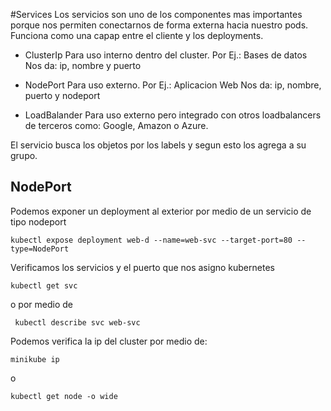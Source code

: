 #Services
Los servicios son uno de los componentes mas importantes porque nos permiten conectarnos de forma externa hacia nuestro pods. Funciona como una capap entre el cliente y los deployments.

- ClusterIp
Para uso interno dentro del cluster. Por Ej.: Bases de datos
Nos da: ip, nombre y puerto

- NodePort
Para uso externo. Por Ej.: Aplicacion Web
Nos da: ip, nombre, puerto y nodeport

- LoadBalander
Para uso externo pero integrado con otros loadbalancers de terceros como:  Google, Amazon o Azure.

El servicio busca los objetos por los labels y segun esto los agrega a su grupo.

## NodePort

Podemos exponer un deployment al exterior por medio de un servicio de tipo nodeport
```
kubectl expose deployment web-d --name=web-svc --target-port=80 --type=NodePort
```

Verificamos los servicios y el puerto que nos asigno kubernetes

```
kubectl get svc
```
o por medio de 

```
 kubectl describe svc web-svc
```

Podemos verifica la ip del cluster por medio de:

```
minikube ip
```
o

```
kubectl get node -o wide
```
